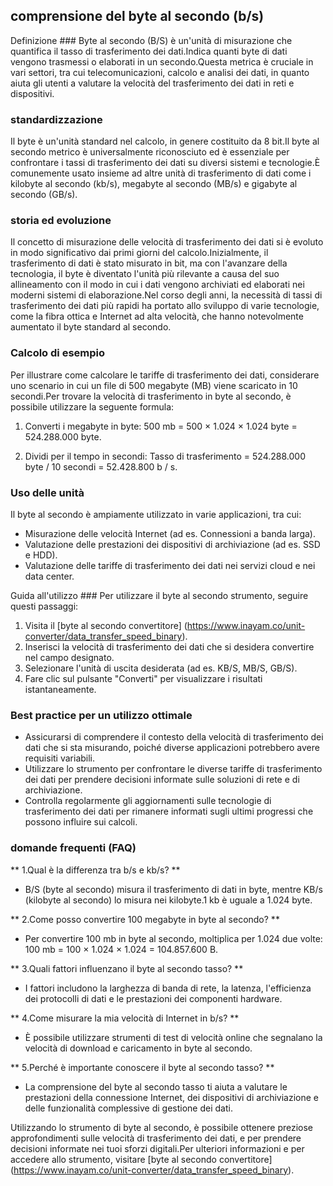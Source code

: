 ## comprensione del byte al secondo (b/s)

Definizione ###
Byte al secondo (B/S) è un'unità di misurazione che quantifica il tasso di trasferimento dei dati.Indica quanti byte di dati vengono trasmessi o elaborati in un secondo.Questa metrica è cruciale in vari settori, tra cui telecomunicazioni, calcolo e analisi dei dati, in quanto aiuta gli utenti a valutare la velocità del trasferimento dei dati in reti e dispositivi.

### standardizzazione
Il byte è un'unità standard nel calcolo, in genere costituito da 8 bit.Il byte al secondo metrico è universalmente riconosciuto ed è essenziale per confrontare i tassi di trasferimento dei dati su diversi sistemi e tecnologie.È comunemente usato insieme ad altre unità di trasferimento di dati come i kilobyte al secondo (kb/s), megabyte al secondo (MB/s) e gigabyte al secondo (GB/s).

### storia ed evoluzione
Il concetto di misurazione delle velocità di trasferimento dei dati si è evoluto in modo significativo dai primi giorni del calcolo.Inizialmente, il trasferimento di dati è stato misurato in bit, ma con l'avanzare della tecnologia, il byte è diventato l'unità più rilevante a causa del suo allineamento con il modo in cui i dati vengono archiviati ed elaborati nei moderni sistemi di elaborazione.Nel corso degli anni, la necessità di tassi di trasferimento dei dati più rapidi ha portato allo sviluppo di varie tecnologie, come la fibra ottica e Internet ad alta velocità, che hanno notevolmente aumentato il byte standard al secondo.

### Calcolo di esempio
Per illustrare come calcolare le tariffe di trasferimento dei dati, considerare uno scenario in cui un file di 500 megabyte (MB) viene scaricato in 10 secondi.Per trovare la velocità di trasferimento in byte al secondo, è possibile utilizzare la seguente formula:

1. Converti i megabyte in byte:
500 mb = 500 × 1.024 × 1.024 byte = 524.288.000 byte.

2. Dividi per il tempo in secondi:
Tasso di trasferimento = 524.288.000 byte / 10 secondi = 52.428.800 b / s.

### Uso delle unità
Il byte al secondo è ampiamente utilizzato in varie applicazioni, tra cui:
- Misurazione delle velocità Internet (ad es. Connessioni a banda larga).
- Valutazione delle prestazioni dei dispositivi di archiviazione (ad es. SSD e HDD).
- Valutazione delle tariffe di trasferimento dei dati nei servizi cloud e nei data center.

Guida all'utilizzo ###
Per utilizzare il byte al secondo strumento, seguire questi passaggi:
1. Visita il [byte al secondo convertitore] (https://www.inayam.co/unit-converter/data_transfer_speed_binary).
2. Inserisci la velocità di trasferimento dei dati che si desidera convertire nel campo designato.
3. Selezionare l'unità di uscita desiderata (ad es. KB/S, MB/S, GB/S).
4. Fare clic sul pulsante "Converti" per visualizzare i risultati istantaneamente.

### Best practice per un utilizzo ottimale
- Assicurarsi di comprendere il contesto della velocità di trasferimento dei dati che si sta misurando, poiché diverse applicazioni potrebbero avere requisiti variabili.
- Utilizzare lo strumento per confrontare le diverse tariffe di trasferimento dei dati per prendere decisioni informate sulle soluzioni di rete e di archiviazione.
- Controlla regolarmente gli aggiornamenti sulle tecnologie di trasferimento dei dati per rimanere informati sugli ultimi progressi che possono influire sui calcoli.

### domande frequenti (FAQ)

** 1.Qual è la differenza tra b/s e kb/s? **
- B/S (byte al secondo) misura il trasferimento di dati in byte, mentre KB/s (kilobyte al secondo) lo misura nei kilobyte.1 kb è uguale a 1.024 byte.

** 2.Come posso convertire 100 megabyte in byte al secondo? **
- Per convertire 100 mb in byte al secondo, moltiplica per 1.024 due volte: 100 mb = 100 × 1.024 × 1.024 = 104.857.600 B.

** 3.Quali fattori influenzano il byte al secondo tasso? **
- I fattori includono la larghezza di banda di rete, la latenza, l'efficienza dei protocolli di dati e le prestazioni dei componenti hardware.

** 4.Come misurare la mia velocità di Internet in b/s? **
- È possibile utilizzare strumenti di test di velocità online che segnalano la velocità di download e caricamento in byte al secondo.

** 5.Perché è importante conoscere il byte al secondo tasso? **
- La comprensione del byte al secondo tasso ti aiuta a valutare le prestazioni della connessione Internet, dei dispositivi di archiviazione e delle funzionalità complessive di gestione dei dati.

Utilizzando lo strumento di byte al secondo, è possibile ottenere preziose approfondimenti sulle velocità di trasferimento dei dati, e per prendere decisioni informate nei tuoi sforzi digitali.Per ulteriori informazioni e per accedere allo strumento, visitare [byte al secondo convertitore] (https://www.inayam.co/unit-converter/data_transfer_speed_binary).
